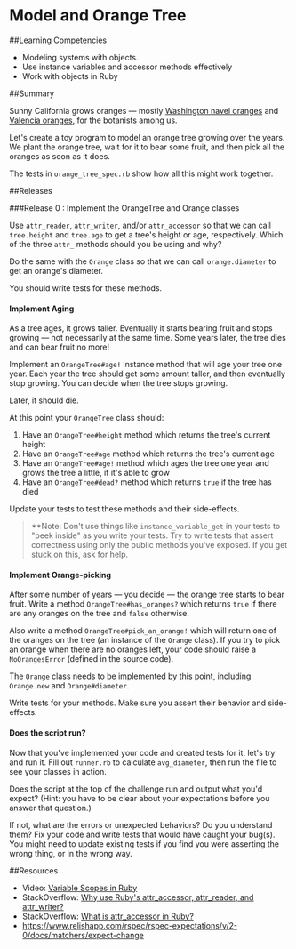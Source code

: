 # Model and Orange Tree

##Learning Competencies

* Modeling systems with objects.
* Use instance variables and accessor methods effectively
* Work with objects in Ruby

##Summary

Sunny California grows oranges &mdash; mostly [Washington navel oranges](http://en.wikipedia.org/wiki/Orange_%28fruit%29#Navel_oranges) and [Valencia oranges](http://en.wikipedia.org/wiki/Valencia_orange), for the botanists among us.

Let's create a toy program to model an orange tree growing over the years.  We plant the orange tree, wait for it to bear some fruit, and then pick all the oranges as soon as it does.

The tests in `orange_tree_spec.rb` show how all this might work together.

##Releases

###Release 0 : Implement the OrangeTree and Orange classes

Use `attr_reader`, `attr_writer`, and/or `attr_accessor` so that we can call `tree.height` and `tree.age` to get a tree's height or age, respectively.  Which of the three `attr_` methods should you be using and why?

Do the same with the `Orange` class so that we can call `orange.diameter` to get an orange's diameter.

You should write tests for these methods.

#### Implement Aging

As a tree ages, it grows taller.  Eventually it starts bearing fruit and stops growing &mdash; not necessarily at the same time.  Some years later, the tree dies and can bear fruit no more!

Implement an `OrangeTree#age!` instance method that will age your tree one year.  Each year the tree should get some amount taller, and then eventually stop growing.  You can decide when the tree stops growing.

Later, it should die.

At this point your `OrangeTree` class should:

1. Have an `OrangeTree#height` method which returns the tree's current height
2. Have an `OrangeTree#age` method which returns the tree's current age
3. Have an `OrangeTree#age!` method which ages the tree one year and grows the tree a little, if it's able to grow
4. Have an `OrangeTree#dead?` method which returns `true` if the tree has died

Update your tests to test these methods and their side-effects.

> **Note: Don't use things like `instance_variable_get` in your tests to "peek inside" as you write your tests. Try to write tests that assert correctness using only the public methods you've exposed. If you get stuck on this, ask for help.

#### Implement Orange-picking

After some number of years &mdash; you decide &mdash; the orange tree starts to bear fruit.  Write a method `OrangeTree#has_oranges?` which returns `true` if there are any oranges on the tree and `false` otherwise.

Also write a method `OrangeTree#pick_an_orange!` which will return one of the oranges on the tree (an instance of the `Orange` class).  If you try to pick an orange when there are no oranges left, your code should raise a `NoOrangesError` (defined in the source code).

The `Orange` class needs to be implemented by this point, including `Orange.new` and `Orange#diameter`.

Write tests for your methods. Make sure you assert their behavior and side-effects.

#### Does the script run?

Now that you've implemented your code and created tests for it, let's try and run it. Fill out `runner.rb` to calculate `avg_diameter`, then run the file to see your classes in action.

Does the script at the top of the challenge run and output what you'd expect?  (Hint: you have to be clear about your expectations before you answer that question.)

If not, what are the errors or unexpected behaviors?  Do you understand them? Fix your code and write tests that would have caught your bug(s). You might need to update existing tests if you find you were asserting the wrong thing, or in the wrong way.

##Resources

* Video: [Variable Scopes in Ruby](http://www.youtube.com/watch?v=iLxKNUFHAnY)
* StackOverflow: [Why use Ruby's attr_accessor, attr_reader, and attr_writer?](http://stackoverflow.com/questions/5046831/why-use-rubys-attr-accessor-attr-reader-and-attr-writer)
* StackOverflow: [What is attr_accessor in Ruby?](http://stackoverflow.com/questions/4370960/what-is-attr-accessor-in-ruby)
* https://www.relishapp.com/rspec/rspec-expectations/v/2-0/docs/matchers/expect-change
